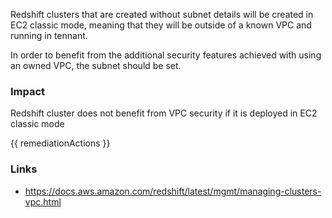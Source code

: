 
Redshift clusters that are created without subnet details will be created in EC2 classic mode, meaning that they will be outside of a known VPC and running in tennant.

In order to benefit from the additional security features achieved with using an owned VPC, the subnet should be set.

### Impact
Redshift cluster does not benefit from VPC security if it is deployed in EC2 classic mode

<!-- DO NOT CHANGE -->
{{ remediationActions }}

### Links
- https://docs.aws.amazon.com/redshift/latest/mgmt/managing-clusters-vpc.html


